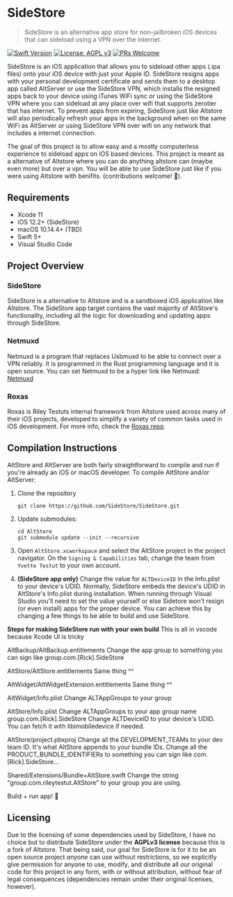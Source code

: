 # SideStore

> SideStore is an alternative app store for non-jailbroken iOS devices that can sideload using a VPN over the internet. 

[![Swift Version](https://img.shields.io/badge/swift-5.0-orange.svg)](https://swift.org/)
[![License: AGPL v3](https://img.shields.io/badge/License-AGPL%20v3-blue.svg)](https://www.gnu.org/licenses/agpl-3.0)
[![PRs Welcome](https://img.shields.io/badge/PRs-welcome-brightgreen.svg?style=flat-square)](http://makeapullrequest.com)

SideStore is an iOS application that allows you to sideload other apps (.ipa files) onto your iOS device with just your Apple ID. SideStore resigns apps with your personal development certificate and sends them to a desktop app called AltServer or use the SideStore VPN, which installs the resigned apps back to your device using iTunes WiFi sync or using the SideStore VPN where you can sideload at any place over wifi that supports zerotier that has internet. To prevent apps from expiring, SideStore just like Altstore will also periodically refresh your apps in the background when on the same WiFi as AltServer or using SideStore VPN over wifi on any network that includes a internet connection.

The goal of this project is to allow easy and a mostly computerless experience to sideload apps on iOS based devices. This project is meant as a alternative of Altstore where you can do anything altstore can (maybe even more) but over a vpn. You will be able to use SideStore just like if you were using Altstore with benifits.
 (contributions welcome! 🙂).


## Requirements
- Xcode 11
- iOS 12.2+ (SideStore)
- macOS 10.14.4+ (TBD)
- Swift 5+
- Visual Studio Code

## Project Overview

### SideStore
SideStore is a alternative to Altstore and is a sandboxed iOS application like Altstore. The SideStore app target contains the vast majority of AltStore's functionality, including all the logic for downloading and updating apps through SideStore.

### Netmuxd
Netmuxd is a program that replaces Usbmuxd to be able to connect over a VPN reliably.  It is programmed in the Rust programming language and it is open source. You can set Netmuxd to be a hyper link like Netmuxd: [Netmuxd](https://github.com/jkcoxson/netmuxd)

### Roxas
Roxas is Riley Testuts internal framework from Altstore used across many of their iOS projects, developed to simplify a variety of common tasks used in iOS development. For more info, check the [Roxas repo](https://github.com/rileytestut/roxas).

## Compilation Instructions
AltStore and AltServer are both fairly straightforward to compile and run if you're already an iOS or macOS developer. To compile AltStore and/or AltServer:

1. Clone the repository 
	``` 
	git clone https://github.com/SideStore/SideStore.git
	```
2. Update submodules: 
	```
	cd AltStore 
	git submodule update --init --recursive
	```
3. Open `AltStore.xcworkspace` and select the AltStore project in the project navigator. On the `Signing & Capabilities` tab, change the team from `Yvette Testut` to your own account.

5. **(SideStore app only)** Change the value for `ALTDeviceID` in the Info.plist to your device's UDID. Normally, SideStore embeds the device's UDID in AltStore's Info.plist during installation. When running through Visual Studio you'll need to set the value yourself or else Sidetore won't resign (or even install) apps for the proper device. You can achieve this by changing a few things to be able to build and use SideStore.

**Steps for making SideStore run with your own build**
This is all in vscode because Xcode UI is tricky

AltBackup/AltBackup.entitlements
Change the app group to something you can sign like group.com.[Rick].SideStore

AltStore/AltStore.entitlements
Same thing ^^

AltWidget/AltWidgetExtension.entitlements
Same thing ^^

AltWidget/Info.plist
Change ALTAppGroups to your group

AltStore/Info.plist
Change ALTAppGroups to your app group name group.com.[Rick].SideStore
Change ALTDeviceID to your device's UDID. You can fetch it with libimobiledevice if needed.

AltStore/project.pbxproj
Change all the DEVELOPMENT_TEAMs to your dev team ID. It's what AltStore appends to your bundle IDs.
Change all the PRODUCT_BUNDLE_IDENTIFIERs to something you can sign like com.[Rick].SideStore...

Shared/Extensions/Bundle+AltStore.swift
Change the string "group.com.rileytestut.AltStore" to your group you are using.

Build + run app! 🎉

## Licensing

Due to the licensing of some dependencies used by SideStore, I have no choice but to distribute SideStore under the **AGPLv3 license** because this is a fork of Altstore. That being said, our goal for SideStore is for it to be an open source project *anyone* can use without restrictions, so we explicitly give permission for anyone to use, modify, and distribute all *our* original code for this project in any form, with or without attribution, without fear of legal consequences (dependencies remain under their original licenses, however).
